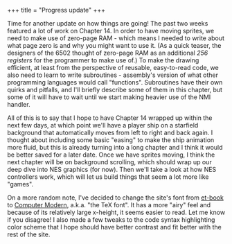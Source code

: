 +++
title = "Progress update"
+++

Time for another update on how things are going! The
past two weeks featured a lot of work on Chapter 14.
In order to have moving sprites, we need to make use
of zero-page RAM - which means I needed to write about
what page zero is and why you might want to use it.
(As a quick teaser, the designers of the 6502 thought
of zero-page RAM as an additional _256 registers_
for the programmer to make use of.)
To make the drawing efficient, at least from the
perspective of reusable, easy-to-read code, we also need
to learn to write subroutines - assembly's version
of what other programming languages would call "functions".
Subroutines have their own quirks and pitfalls, and
I'll briefly describe some of them in this chapter, but
some of it will have to wait until we start making heavier
use of the NMI handler.

<!-- more -->

All of this is to say that I hope to have Chapter 14
wrapped up within the next few days, at which point
we'll have a player ship on a starfield background that
automatically moves from left to right and back again.
I thought about including some basic "easing" to make
the ship animation more fluid, but this is already turning
into a long chapter and I think it would be better saved
for a later date. Once we have sprites moving, I think
the next chapter will be on background scrolling, which
should wrap up our deep dive into NES graphics (for now).
Then we'll take a look at how NES controllers work,
which will let us build things that seem a lot more like
"games".

On a more random note, I've decided to change the site's
font from [et-book](https://edwardtufte.github.io/et-book/)
to [Computer Modern](https://www.checkmyworking.com/cm-web-fonts/),
a.k.a. "the TeX font". It has a more "airy" feel and because
of its relatively large x-height, it seems easier to read.
Let me know if you disagree! I also made a few tweaks to
the code syntax highlighting color scheme that I hope
should have better contrast and fit better with the rest
of the site.
